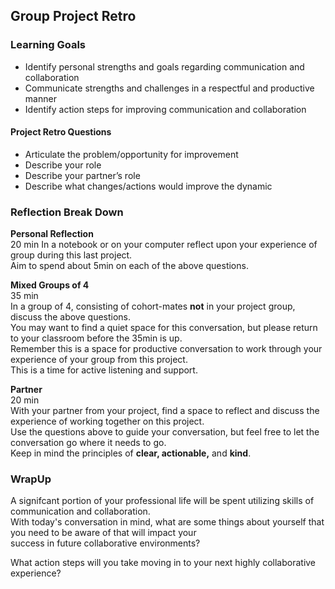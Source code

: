 ## Group Project Retro  

### Learning Goals  
* Identify personal strengths and goals regarding communication and collaboration  
* Communicate strengths and challenges in a respectful and productive manner  
* Identify action steps for improving communication and collaboration  

#### Project Retro Questions

* Articulate the problem/opportunity for improvement
* Describe your role
* Describe your partner’s role
* Describe what changes/actions would improve the dynamic  

### Reflection Break Down 
**Personal Reflection**  
20 min
In a notebook or on your computer reflect upon your experience of group during this last project.  
Aim to spend about 5min on each of the above questions.  

**Mixed Groups of 4**  
35 min  
In a group of 4, consisting of cohort-mates **not** in your project group, discuss the above questions.  
You may want to find a quiet space for this conversation, but please return to your classroom before the 35min is up.  
Remember this is a space for productive conversation to work through your experience of your group from this project.  
This is a time for active listening and support.  
  
**Partner**  
20 min  
With your partner from your project, find a space to reflect and discuss the experience of working together on this project.  
Use the questions above to guide your conversation, but feel free to let the conversation go where it needs to go.  
Keep in mind the principles of **clear, actionable,** and **kind**.

### WrapUp  
A signifcant portion of your professional life will be spent utilizing skills of communication and collaboration.  
With today's conversation in mind, what are some things about yourself that you need to be aware of that will impact your  
success in future collaborative environments?  

What action steps will you take moving in to your next highly collaborative experience?  
